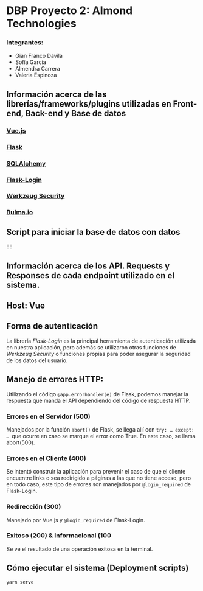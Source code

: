 # DBP Proyecto 2: Almond Technologies

### Integrantes:

- Gian Franco Davila
- Sofía García
- Almendra Carrera
- Valeria Espinoza

## Información acerca de las librerías/frameworks/plugins utilizadas en Front-end, Back-end y Base de datos

### [Vue.js](https://vuejs.org/guide/introduction.html)

### [Flask](https://flask.palletsprojects.com/en/2.1.x/)

### [SQLAlchemy](https://docs.sqlalchemy.org/en/20/)

### [Flask-Login](https://flask-login.readthedocs.io/en/latest/)

### [Werkzeug Security](https://werkzeug.palletsprojects.com/en/2.1.x/utils/)

### [Bulma.io](https://bulma.io/documentation/)

## Script para iniciar la base de datos con datos

!!!!

## Información acerca de los API. Requests y Responses de cada endpoint utilizado en el sistema.

## Host: Vue

## Forma de autenticación

La librería *Flask-Login* es la principal herramienta de autenticación utilizada en nuestra aplicación, pero además se utilizaron otras funciones de *Werkzeug Security* o funciones propias para poder asegurar la seguridad de los datos del usuario.

## Manejo de errores HTTP:

Utilizando el código `@app.errorhandler(e)` de Flask, podemos manejar la respuesta que manda el API dependiendo del código de respuesta HTTP. 

### Errores en el Servidor (500)

Manejados por la función `abort()` de Flask, se llega allí con `try: … except: … `que ocurre en caso se marque el error como True. En este caso, se llama abort(500).

### Errores en el Cliente (400)

Se intentó construir la aplicación para prevenir el caso de que el cliente encuentre links o sea redirigido a páginas a las que no tiene acceso, pero en todo caso, este tipo de errores son manejados por `@login_required` de Flask-Login.

### Redirección (300)

Manejado por Vue.js y `@login_required` de Flask-Login.

### Exitoso (200) & Informacional (100

Se ve el resultado de una operación exitosa en la terminal.

## Cómo ejecutar el sistema (Deployment scripts)

`yarn serve`